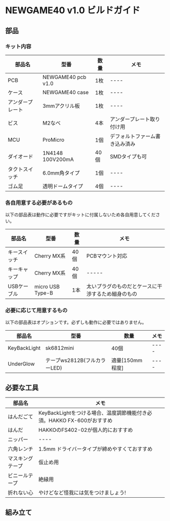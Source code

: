 # NEWGAME40 v1.0 ビルドガイド
## 部品

### キット内容
|部品名|型番|数量|メモ|
|------|----|----|----|
|PCB|NEWGAME40 pcb v1.0|1枚|----|
|ケース|NEWGAME40 case|1枚|----|
|アンダープレート|3mmアクリル板|1枚|----|
|ビス|M2なべ|4本|アンダープレート取り付け用|
|MCU|ProMicro|1個|デフォルトファーム書き込み済み|
|ダイオード|1N4148 100V200mA|40個|SMDタイプも可|
|タクトスイッチ|6.0mm角タイプ|1個|----|
|ゴム足|透明ドームタイプ|4個|----|

### 各自用意する必要があるもの
以下の部品表は動作に必要ですがキットに付属しないため各自用意してください。

|部品名|型番|数量|メモ|
|------|----|----|----|
|キースイッチ|Cherry MX系|40個|PCBマウント対応|
|キーキャップ|Cherry MX系|40個|-----|
|USBケーブル|micro USB Type-B|1本|太いプラグのものだとケースに干渉するため細身のもの|

### 必要に応じて用意するもの

以下の部品表はオプションです。必ずしも動作に必要ではありません。

|部品名|型番|数量|メモ|
|------|----|----|----|
|KeyBackLight|sk6812mini|40個|----|
|UnderGlow|テープws2812B(フルカラーLED)|適量[150mm程度]|----|

## 必要な工具

|部品名|メモ|
|------|----|
|はんだごて|KeyBackLightをつける場合、温度調節機能付き必須。HAKKO FX-600がおすすめ|
|はんだ|HAKKOのFS402-02が個人的におすすめ|
|ニッパー|----|
|六角レンチ|1.5mm ドライバータイプが締めやすくておすすめ|
|マスキングテープ|仮止め用|
|ビニールテープ|絶縁用|
|折れない心|やけどなど怪我には気をつけましょう!|

## 組み立て

